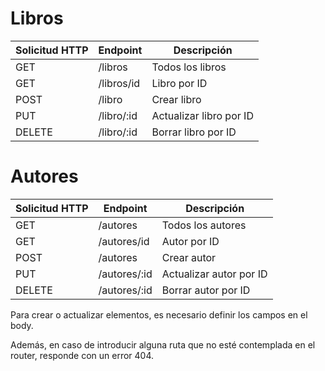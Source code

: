 # Libros
| Solicitud HTTP | Endpoint         | Descripción                 |
| -------------- | ---------------- | --------------------------- |
| GET            | /libros          | Todos los libros           |
| GET            | /libros/id       | Libro por ID               |
| POST           | /libro           | Crear libro                |
| PUT            | /libro/:id       | Actualizar libro por ID    |
| DELETE         | /libro/:id       | Borrar libro por ID        |

# Autores
| Solicitud HTTP | Endpoint         | Descripción                 |
| -------------- | ---------------- | --------------------------- |
| GET            | /autores          | Todos los autores           |
| GET            | /autores/id       | Autor por ID               |
| POST           | /autores           | Crear autor                |
| PUT            | /autores/:id       | Actualizar autor por ID    |
| DELETE         | /autores/:id       | Borrar autor por ID        |

Para crear o actualizar elementos, es necesario definir los campos en el body.

Además, en caso de introducir alguna ruta que no esté contemplada en el router, responde con un error 404.
